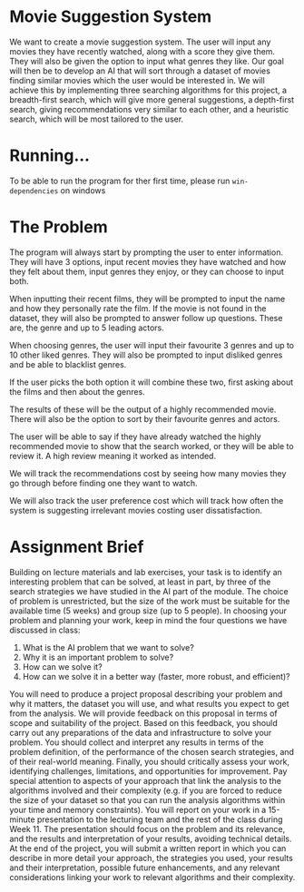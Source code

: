 # Movie Suggestion System

We want to create a movie suggestion system. The user will input any movies they have recently watched, along with a score they give them. They will also be given the option to input what genres they like. Our goal will then be to develop an AI that will sort through a dataset of movies finding similar movies which the user would be interested in. We will achieve this by implementing three searching algorithms for this project, a breadth-first search, which will give more general suggestions, a depth-first search, giving recommendations very similar to each other, and a heuristic search, which will be most tailored to the user.

# Running...

To be able to run the program for ther first time, please run
`win-dependencies`
on windows

# The Problem

The program will always start by prompting the user to enter information. They will have 3 options, input recent movies they have watched and how they felt about them, input genres they enjoy, or they can choose to input both.

When inputting their recent films, they will be prompted to input the name and how they personally rate the film. If the movie is not found in the dataset, they will also be prompted to answer follow up questions. These are, the genre and up to 5 leading actors.

When choosing genres, the user will input their favourite 3 genres and up to 10 other liked genres. They will also be prompted to input disliked genres and be able to blacklist genres.

If the user picks the both option it will combine these two, first asking about the films and then about the genres.

The results of these will be the output of a highly recommended movie. There will also be the option to sort by their favourite genres and actors.

The user will be able to say if they have already watched the highly recommended movie to show that the search worked, or they will be able to review it. A high review meaning it worked as intended.

We will track the recommendations cost by seeing how many movies they go through before finding one they want to watch.

We will also track the user preference cost which will track how often the system is suggesting irrelevant movies costing user dissatisfaction.

# Assignment Brief

Building on lecture materials and lab exercises, your task is to identify an interesting problem
that can be solved, at least in part, by three of the search strategies we have studied in the AI
part of the module. The choice of problem is unrestricted, but the size of the work must be
suitable for the available time (5 weeks) and group size (up to 5 people).
In choosing your problem and planning your work, keep in mind the four questions we have
discussed in class:

1. What is the AI problem that we want to solve?
2. Why it is an important problem to solve?
3. How can we solve it?
4. How can we solve it in a better way (faster, more robust, and efficient)?

You will need to produce a project proposal describing your problem and why it matters, the
dataset you will use, and what results you expect to get from the analysis. We will provide
feedback on this proposal in terms of scope and suitability of the project. Based on this feedback,
you should carry out any preparations of the data and infrastructure to solve your problem. You
should collect and interpret any results in terms of the problem definition, of the performance
of the chosen search strategies, and of their real-world meaning. Finally, you should critically
assess your work, identifying challenges, limitations, and opportunities for improvement. Pay
special attention to aspects of your approach that link the analysis to the algorithms involved
and their complexity (e.g. if you are forced to reduce the size of your dataset so that you can run
the analysis algorithms within your time and memory constraints).
You will report on your work in a 15-minute presentation to the lecturing team and the rest of
the class during Week 11. The presentation should focus on the problem and its relevance, and
the results and interpretation of your results, avoiding technical details. At the end of the project,
you will submit a written report in which you can describe in more detail your approach, the
strategies you used, your results and their interpretation, possible future enhancements, and
any relevant considerations linking your work to relevant algorithms and their complexity.
